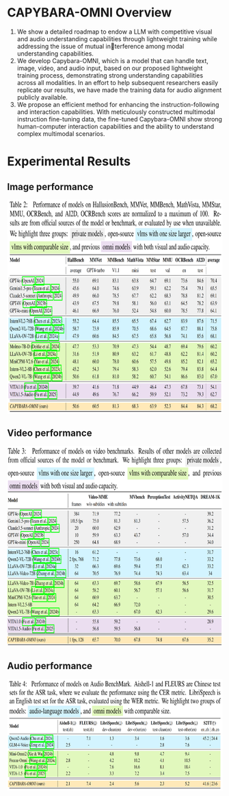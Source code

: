 <!-- 1. Lightweight training data and strategies for full modalities understanding. <!-- 轻量级的全模态训练数据及训练策略；
2. Outstanding audio, image and video understanding performance belowing 10B;
3. We show the method to build application via a Omini-Chat model; -->
# CAPYBARA-OMNI Overview
<!-- xxx, features:
1. Lightweight training data and strategies designed for comprehensive multimodal understanding.
2. Outstanding performance in audio, image and video understanding, achieved with models under 10B parameters.
3. We demonstrates a practical approach for building applications via the development of Omini-Chat model. 
1. Lightweight multimodal understanding training data and training strategies, achieving minimal performance loss after modality fusion.
2. Comprehensive evaluation of the Omni model's performance in audio, image, and video understanding, demonstrating that our model significantly outperforms existing Omni models in all aspects and achieves a leading position compared to specialized models of the same scale.
3. Through the training of the Omni-Chat model, we showcase the method for application development based on CAPYBARA-Omni.-->

1. We show a detailed roadmap to endow a LLM with competitive visual and audio understanding capabilities through lightweight training while addressing the issue of mutual interference among modal understanding capabilities.
2. We develop Capybara-OMNI, which is a model that can handle text, image, video, and audio input, based on our proposed lightweight training process, demonstrating strong understanding capabilities across all modalities. In an effort to help subsequent researchers easily replicate our results, we have made the training data for audio alignment publicly available.
3. We propose an efficient method for enhancing the instruction-following and interaction capabilities. With meticulously constructed multimodal instruction fine-tuning data, the fine-tuned Capybara-OMNI show strong human-computer interaction capabilities and the ability to understand complex multimodal scenarios.


# Experimental Results

## Image performance
<img src="resources/image_benchmarks.png" alt="image_result" height="500">

## Video performance
<img src="resources/video_benchmarks.png" alt="video_result" height="468">

## Audio performance
<img src="resources/audio_benchmark.png" alt="audio_result" height="260">
